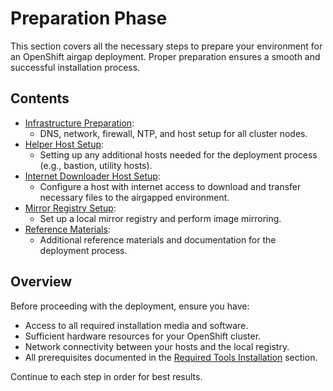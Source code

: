 # Preparation Phase

This section covers all the necessary steps to prepare your environment for an OpenShift airgap deployment. Proper preparation ensures a smooth and successful installation process.

## Contents

- [Infrastructure Preparation](infrastructure-preparation.md): 
  - DNS, network, firewall, NTP, and host setup for all cluster nodes.
- [Helper Host Setup](helper-host-setup.md): 
  - Setting up any additional hosts needed for the deployment process (e.g., bastion, utility hosts).
- [Internet Downloader Host Setup](internet-downloader-host-setup.md): 
  - Configure a host with internet access to download and transfer necessary files to the airgapped environment.
- [Mirror Registry Setup](mirror-registry-setup.md): 
  - Set up a local mirror registry and perform image mirroring.
- [Reference Materials](../99-references/README.md): 
  - Additional reference materials and documentation for the deployment process.

## Overview

Before proceeding with the deployment, ensure you have:
- Access to all required installation media and software.
- Sufficient hardware resources for your OpenShift cluster.
- Network connectivity between your hosts and the local registry.
- All prerequisites documented in the [Required Tools Installation](tools-installation.md) section.

Continue to each step in order for best results.